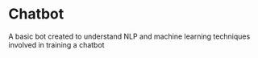 # Chatbot
A basic bot created to understand NLP and machine learning techniques involved in training a chatbot

